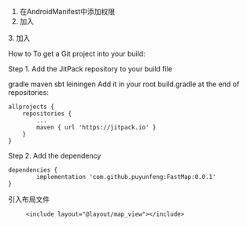 1. 在AndroidManifest中添加权限
    <uses-permission android:name="android.permission.INTERNET" />
    <uses-permission android:name="android.permission.WRITE_EXTERNAL_STORAGE" />
    <uses-permission android:name="android.permission.ACCESS_COARSE_LOCATION" />
    <uses-permission android:name="android.permission.ACCESS_NETWORK_STATE" />
    <uses-permission android:name="android.permission.ACCESS_FINE_LOCATION" />
    <uses-permission android:name="android.permission.READ_PHONE_STATE" />
    <uses-permission android:name="android.permission.CHANGE_WIFI_STATE" />
    <uses-permission android:name="android.permission.ACCESS_WIFI_STATE" />
    <uses-permission android:name="android.permission.CHANGE_CONFIGURATION" />
    <uses-permission android:name="android.permission.WAKE_LOCK" />
    <uses-permission android:name="android.permission.WRITE_SETTINGS" />
2. 加入
<meta-data android:name="com.amap.api.v2.apikey" android:value="高德key"/>
3. 加入
 <!-- 定位需要的服务 -->
 <service android:name="com.amap.api.location.APSService"></service>

How to
To get a Git project into your build:

Step 1. Add the JitPack repository to your build file

gradle
maven
sbt
leiningen
Add it in your root build.gradle at the end of repositories:

	allprojects {
		repositories {
			...
			maven { url 'https://jitpack.io' }
		}
	}
Step 2. Add the dependency

	dependencies {
	        implementation 'com.github.puyunfeng:FastMap:0.0.1'
	}
引入布局文件

         <include layout="@layout/map_view"></include>
